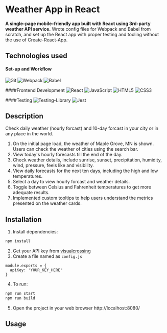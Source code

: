 # Weather App in React
**A single-page mobile-friendly app built with React using 3rd-party weather API service.**
Wrote config files for Webpack and Babel from scratch, and set up the React app with proper testing and tooling without the use of Create-React-App.

## Technologies used
#### Set-up and Workflow
![Git](https://img.shields.io/badge/git-%23F05033.svg?style=for-the-badge&logo=git&logoColor=white)
![Webpack](https://img.shields.io/badge/webpack-%238DD6F9.svg?style=for-the-badge&logo=webpack&logoColor=black)
![Babel](https://img.shields.io/badge/Babel-F9DC3e?style=for-the-badge&logo=babel&logoColor=black)

####Frontend Development
![React](https://img.shields.io/badge/react-%2320232a.svg?style=for-the-badge&logo=react&logoColor=%2361DAFB)
![JavaScript](https://img.shields.io/badge/javascript-%23323330.svg?style=for-the-badge&logo=javascript&logoColor=%23F7DF1E)
![HTML5](https://img.shields.io/badge/html5-%23E34F26.svg?style=for-the-badge&logo=html5&logoColor=white)
![CSS3](https://img.shields.io/badge/css3-%231572B6.svg?style=for-the-badge&logo=css3&logoColor=white)

####Testing
![Testing-Library](https://img.shields.io/badge/-TestingLibrary-%23E33332?style=for-the-badge&logo=testing-library&logoColor=white)
![Jest](https://img.shields.io/badge/-jest-%23C21325?style=for-the-badge&logo=jest&logoColor=white)

## Description
Check daily weather (hourly forcast) and 10-day forcast in your city or in any place in the world. 
1. On the initial page load, the weather of Maple Grove, MN is shown. Users can check the weather of cities using the search bar.
2. View today's hourly forecasts till the end of the day.
3. Check weather details, include sunrise, sunset, precipitation, humidity, wind, pressure, feels like and visibility.
4. View daily forecasts for the next ten days, including the high and low temperatures.
5. Select a day to view hourly forcast and weather details.
6. Toggle between Celsius and Fahrenheit temperatures to get more adequate results.
7. Implemented custom tooltips to help users understand the metrics presented on the weather cards.
## Installation
1. Install dependencies:
```bash
npm install
```
2. Get your API key from [visualcrossing](https://www.visualcrossing.com/)
3. Create a file named as `config.js`
```
module.exports = {
  apiKey: 'YOUR_KEY_HERE'
}
```
4. To run:
```bash
npm run start
npm run build
```
5. Open the project in your web browser http://localhost:8080/ 
## Usage
